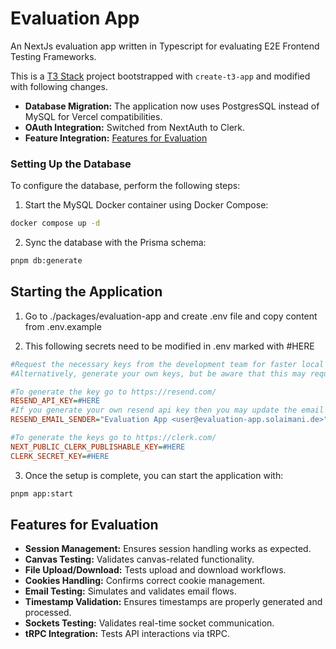 # Evaluation App

An NextJs evaluation app written in Typescript for evaluating E2E Frontend Testing Frameworks.

This is a [T3 Stack](https://create.t3.gg/) project bootstrapped with `create-t3-app` and modified with following changes.

- **Database Migration:** The application now uses PostgresSQL instead of MySQL for Vercel compatibilities.
- **OAuth Integration:** Switched from NextAuth to Clerk.
- **Feature Integration:** [Features for Evaluation](#features-for-evaluation)

### Setting Up the Database

To configure the database, perform the following steps:

1. Start the MySQL Docker container using Docker Compose:

```bash
docker compose up -d
```

2. Sync the database with the Prisma schema:

```bash
pnpm db:generate
```

## Starting the Application

1. Go to ./packages/evaluation-app and create .env file and copy content from .env.example

2. This following secrets need to be modified in .env marked with #HERE
```ini
#Request the necessary keys from the development team for faster local deployment.
#Alternatively, generate your own keys, but be aware that this may require additional setup time.

#To generate the key go to https://resend.com/
RESEND_API_KEY=#HERE
#If you generate your own resend api key then you may update the email sender
RESEND_EMAIL_SENDER="Evaluation App <user@evaluation-app.solaimani.de>"

#To generate the keys go to https://clerk.com/
NEXT_PUBLIC_CLERK_PUBLISHABLE_KEY=#HERE
CLERK_SECRET_KEY=#HERE

```

3. Once the setup is complete, you can start the application with:

```bash
pnpm app:start
```

## Features for Evaluation

- **Session Management:** Ensures session handling works as expected.
- **Canvas Testing:** Validates canvas-related functionality.
- **File Upload/Download:** Tests upload and download workflows.
- **Cookies Handling:** Confirms correct cookie management.
- **Email Testing:** Simulates and validates email flows.
- **Timestamp Validation:** Ensures timestamps are properly generated and processed.
- **Sockets Testing:** Validates real-time socket communication.
- **tRPC Integration:** Tests API interactions via tRPC.
